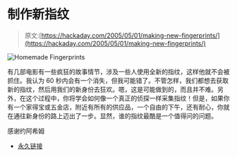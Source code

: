 # 制作新指纹

> 原文:[https://hackaday.com/2005/05/01/making-new-fingerprints/](https://hackaday.com/2005/05/01/making-new-fingerprints/)

![Homemade Fingerprints](img/3a044b58df7b4ccb889ba4e7f30ac6b8.png)

有几部电影有一些疯狂的故事情节，涉及一些人使用全新的指纹，这样他就不会被抓住。我认为 60 秒内会有一个消失，但我可能错了。不管怎样，我们都想去获取新的指纹，然后用我们的新身份去狂欢。嗯，这是可能做到的，而且并不难。另外，在这个过程中，你将学会如何像一个真正的侦探一样采集指纹！但是，如果你有一个家得宝或五金店，附近有所有的供应品，一个自由的下午，还有耐心，你就在通往新身份的路上迈出了一步。显然，谁的指纹最酷是一个值得问的问题。

感谢约阿希姆

*   [永久链接](http://www.ccc.de/biometrie/fingerabdruck_kopieren.xml?language=en)